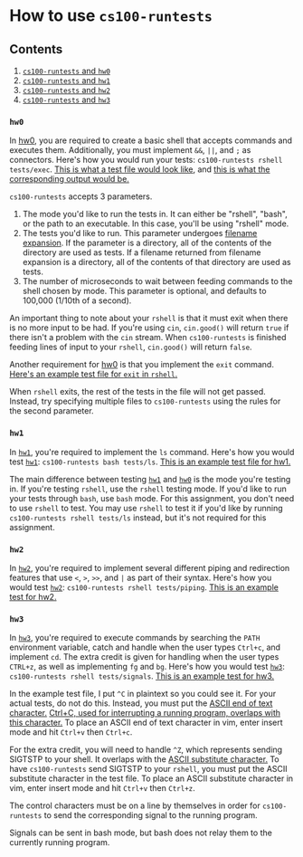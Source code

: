 # How to use ``cs100-runtests``

## Contents
1. [``cs100-runtests`` and ``hw0``](#hw0)
2. [``cs100-runtests`` and ``hw1``](#hw1)
3. [``cs100-runtests`` and ``hw2``](#hw2)
4. [``cs100-runtests`` and ``hw3``](#hw3)


### ``hw0``
In [hw0](https://github.com/mikeizbicki/ucr-cs100/#course-schedules), you are required to create a basic shell that accepts commands and executes them. Additionally, you must implement ``&&``, ``||``, and ``;`` as connectors. Here's how you would run your tests: ``cs100-runtests rshell tests/exec``. [This is what a test file would look like](tests/execExampleTest1), and [this is what the corresponding output would be.](tests/exampleOutput)

``cs100-runtests`` accepts 3 parameters.
  1. The mode you'd like to run the tests in. It can either be "rshell", "bash", or the path to an executable. In this case, you'll be using "rshell" mode.
  2. The tests you'd like to run. This parameter undergoes [filename expansion](https://www.gnu.org/software/bash/manual/html_node/Filename-Expansion.html). If the parameter is a directory, all of the contents of the directory are used as tests. If a filename returned from filename expansion is a directory, all of the contents of that directory are used as tests.
  3. The number of microseconds to wait between feeding commands to the shell chosen by mode. This parameter is optional, and defaults to 100,000 (1/10th of a second).

An important thing to note about your ``rshell`` is that it must exit when there is no more input to be had. If you're using ``cin``, ``cin.good()`` will return ``true`` if there isn't a problem with the ``cin`` stream. When ``cs100-runtests`` is finished feeding lines of input to your ``rshell``, ``cin.good()`` will return ``false``.

Another requirement for [hw0](https://github.com/mikeizbicki/ucr-cs100/#course-schedules) is that you implement the ``exit`` command. [Here's an example test file for ``exit`` in ``rshell``.](tests/execExampleTest2)

When ``rshell`` exits, the rest of the tests in the file will not get passed. Instead, try specifying multiple files to ``cs100-runtests`` using the rules for the second parameter.


### ``hw1``
In [``hw1``](https://github.com/mikeizbicki/ucr-cs100/#course-schedules), you're required to implement the ``ls`` command. Here's how you would test [``hw1``](https://github.com/mikeizbicki/ucr-cs100/#course-schedules): ``cs100-runtests bash tests/ls``. [This is an example test file for hw1.](tests/lsExampleTest)

The main difference between testing [``hw1``](https://github.com/mikeizbicki/ucr-cs100/#course-schedules) and [``hw0``](https://github.com/mikeizbicki/ucr-cs100/#course-schedules) is the mode you're testing in. If you're testing ``rshell``, use the ``rshell`` testing mode. If you'd like to run your tests through ``bash``, use ``bash`` mode. For this assignment, you don't need to use ``rshell`` to test. You may use ``rshell`` to test it if you'd like by running ``cs100-runtests rshell tests/ls`` instead, but it's not required for this assignment.

### ``hw2``
In [``hw2``](https://github.com/mikeizbicki/ucr-cs100/#course-schedules), you're required to implement several different piping and redirection features that use ``<``, ``>``, ``>>``, and ``|`` as part of their syntax. Here's how you would test [``hw2``](https://github.com/mikeizbicki/ucr-cs100/#course-schedules): ``cs100-runtests rshell tests/piping``. [This is an example test for hw2.](tests/pipingExampleTest)

### ``hw3``
In [``hw3``](https://github.com/mikeizbicki/ucr-cs100/#course-schedules), you're required to execute commands by searching the ``PATH`` environment variable, catch and handle when the user types ``Ctrl+c``, and implement ``cd``. The extra credit is given for handling when the user types ``CTRL+z``, as well as implementing ``fg`` and ``bg``. Here's how you would test [``hw3``](https://github.com/mikeizbicki/ucr-cs100/#course-schedules): ``cs100-runtests rshell tests/signals``. [This is an example test for hw3.](tests/signalsExampleTest)

In the example test file, I put ``^C`` in plaintext so you could see it. For your actual tests, do not do this. Instead, you must put the [ASCII end of text character.](http://en.wikipedia.org/wiki/End-of-text_character) [Ctrl+C, used for interrupting a running program, overlaps with this character.](http://en.wikipedia.org/wiki/Control-C) To place an ASCII end of text character in vim, enter insert mode and hit ``Ctrl+v`` then ``Ctrl+c``.

For the extra credit, you will need to handle ``^Z``, which represents sending SIGTSTP to your shell. It overlaps with the [ASCII substitute character.](http://en.wikipedia.org/wiki/Substitute_character) To have ``cs100-runtests`` send SIGTSTP to your ``rshell``, you must put the ASCII substitute character in the test file. To place an ASCII substitute character in vim, enter insert mode and hit ``Ctrl+v`` then ``Ctrl+z``.

The control characters must be on a line by themselves in order for ``cs100-runtests`` to send the corresponding signal to the running program.

Signals can be sent in bash mode, but bash does not relay them to the currently running program.


